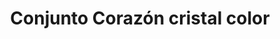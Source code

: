 ---
title: Conjunto Corazón cristal color
date: 
draft: false

# descripcion
description : Conjunto de cadena y dije en plata 925. Largo 40, 45 o 50 cm a elección.

materials: Plata 925

color: 

dimensions: Dije 1cm x 1.5cm

code: 06-26-0928

type: "Conjuntos"

categories: []

price: $6.110,00

price_eftvo: $5.190,00

# Images
# first image will be shown in the product page
images:
  # - image: "images/path_to_image"
  # La ubicacion de las imagenes es imagenes/Conjuntos/Conjuntos.Cadena y Dije/06-26-0928-conjunto-corazon-cristal-color
  - image: "./images/conjuntos/cadena_y_dije/06-26-0928-conjunto-corazon-cristal-color.jpg"
---